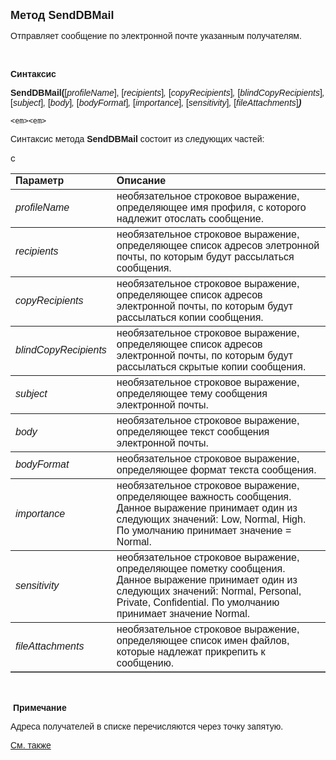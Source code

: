 ﻿<html>
<head>
<title>SendDBMail</title>
    <style type="text/css">
        .style1
        {
            height: 66px;
        }
    </style>
</head>

<body>

<p><strong><font face="Arial" size="4">Метод SendDBMail</font></strong></p>
    <p><font face="Arial">Отправляет сообщение по электронной почте указанным получателям.</font></p>
    <p>&nbsp;</p>

<p class="label"><font face="Arial"><b>Синтаксис</b></font></p>

<p><font face="Arial"><strong>SendDBMail(</strong>[<em>profileName</em>], 
[<em>recipients</em>]<em>, </em>[<em>copyRecipients</em>]<em>, </em>[<em>blindCopyRecipients</em>]<em>, </em>[<em>subject</em>]<em>, 
   </em>[<em>body</em>]<em>, </em>[<em>bodyFormat</em>]<em>, </em>[<em>importance</em>]<em>, </em>[<em>sensitivity</em>]<em>, </em>[<em>fileAttachments</em>]<em><strong>)</strong></em></font></p>

    <em><em>

<p><font face="Arial">Синтаксис метода <strong>SendDBMail</strong>
состоит из следующих частей:</font></p>

<table border="1" cellPadding="5" cols="2" frame="below" rules="rows">
<TBODY>
  <tr vAlign="top">
    <td class="label" width="29%"><font face="Arial"><b>Параметр</b></font></td>
    <td class="label" width="71%"><font face="Arial"><strong>Описание</strong></font></td>
  </tr>
  <tr>
    <td class="label" width="29%"><font face="Arial"><em>profileName</em></font></td>
    <td class="label" width="71%"><font face="Arial">необязательное 
	строковое выражение, определяющее имя профиля, с которого надлежит отослать 
        сообщение. </font></td>
  </tr>
  <tr>
    <td class="label" width="29%"><font face="Arial"><em>recipients</em></font></td>
    <td class="label" width="71%"><font face="Arial">необязательное 
	строковое выражение, определяющее список адресов элетронной почты, по которым будут 
        рассылаться сообщения. </font></td>с
  </tr>
  <tr>
    <td class="label" width="29%"><font face="Arial"><em>copyRecipients</em></font></td>
    <td class="label" width="71%"><font face="Arial">необязательное 
	строковое выражение, определяющее список адресов электронной почты, по 
        которым будут рассылаться копии сообщения. </font> </td>
  </tr>
    <tr>
    <td class="label" width="29%"><font face="Arial"><em>blindCopyRecipients</em></font></td>
    <td class="label" width="71%"><font face="Arial">необязательное 
	строковое выражение, определяющее список адресов электронной почты, по 
        которым будут рассылаться скрытые копии сообщения. </font> </td>
    </tr>
    <tr>
    <td class="label" width="29%"><font face="Arial"><em>subject</em></font></td>
    <td class="label" width="71%"><font face="Arial">необязательное 
	строковое выражение, определяющее тему сообщения электронной почты</sentencetext></span>.</font> </td>
    </tr>
    <tr>
    <td class="label" width="29%"><font face="Arial"><em>body</em></font></td>
    <td class="label" width="71%"><font face="Arial">необязательное 
	строковое выражение, определяющее текст сообщения электронной почты</sentencetext></span>.</font> </td>
    </tr>
    <tr>
    <td class="label" width="29%"><font face="Arial"><em>bodyFormat</em></font></td>
    <td class="label" width="71%"><font face="Arial">необязательное 
	строковое выражение, определяющее формат текста сообщения</sentencetext></span>.</font></td>
    </tr>
    <tr>
    <td class="label" width="29%"><font face="Arial"><em>importance</em></font></td>
    <td class="label" width="71%"><font face="Arial">необязательное 
	строковое выражение, определяющее важность сообщения. Данное 
        выражение принимает один из следующих значений: Low, Normal, High. По 
        умолчанию принимает значение = Normal.</font> </td>
    </tr>
    <tr>
    <td class="style1" width="29%"><font face="Arial"><em>sensitivity</em></font></td>
    <td class="style1" width="71%"><font face="Arial">необязательное 
	строковое выражение, определяющее пометку сообщения. Данное 
        выражение принимает один из следующих значений: Normal, Personal, Private, Confidential. По умолчанию 
        принимает значение Normal.</font> </td>
    </tr>
    <tr>
    <td class="label" width="29%"><font face="Arial"><em>fileAttachments</em></font></td>
    <td class="label" width="71%"><font face="Arial">необязательное строковое выражение, 
        определяющее список имен файлов, которые надлежат прикрепить к сообщению.</font></td>
    </tr>
</table>

<p class="label">&nbsp;</p>
    </em></em>
<p class="label">&nbsp;<font face="Arial"><b>Примечание</b></font></p>
    <p class="label"><font face="Arial">Адреса получателей в списке перечисляются через точку запятую.</font></p>
<p class="label">
        <font face="Arial"><a href="../../functions.html">См. также</a></font></p>
    <em>
<p class="label">&nbsp;<font face="Arial"><br>
</font></p>
</body>
</html>
